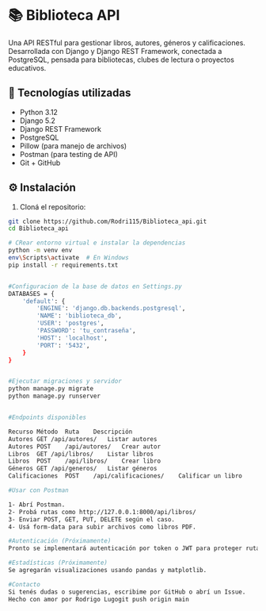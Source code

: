 # 📚 Biblioteca API

Una API RESTful para gestionar libros, autores, géneros y calificaciones. Desarrollada con Django y Django REST Framework, conectada a PostgreSQL, pensada para bibliotecas, clubes de lectura o proyectos educativos.

## 🚀 Tecnologías utilizadas

- Python 3.12
- Django 5.2
- Django REST Framework
- PostgreSQL
- Pillow (para manejo de archivos)
- Postman (para testing de API)
- Git + GitHub

## ⚙️ Instalación

1. Cloná el repositorio:

```bash
git clone https://github.com/Rodri115/Biblioteca_api.git
cd Biblioteca_api

# CRear entorno virtual e instalar la dependencias
python -m venv env
env\Scripts\activate  # En Windows
pip install -r requirements.txt


#Configuracion de la base de datos en Settings.py
DATABASES = {
    'default': {
        'ENGINE': 'django.db.backends.postgresql',
        'NAME': 'biblioteca_db',
        'USER': 'postgres',
        'PASSWORD': 'tu_contraseña',
        'HOST': 'localhost',
        'PORT': '5432',
    }
}


#Ejecutar migraciones y servidor
python manage.py migrate
python manage.py runserver


#Endpoints disponibles

Recurso	Método	Ruta	Descripción
Autores	GET	/api/autores/	Listar autores
Autores	POST	/api/autores/	Crear autor
Libros	GET	/api/libros/	Listar libros
Libros	POST	/api/libros/	Crear libro
Géneros	GET	/api/generos/	Listar géneros
Calificaciones	POST	/api/calificaciones/	Calificar un libro

#Usar con Postman

1- Abrí Postman.
2- Probá rutas como http://127.0.0.1:8000/api/libros/
3- Enviar POST, GET, PUT, DELETE según el caso.
4- Usá form-data para subir archivos como libros PDF.

#Autenticación (Próximamente)
Pronto se implementará autenticación por token o JWT para proteger rutas.

#Estadísticas (Próximamente)
Se agregarán visualizaciones usando pandas y matplotlib.

#Contacto
Si tenés dudas o sugerencias, escribime por GitHub o abrí un Issue.
Hecho con amor por Rodrigo Lugogit push origin main

